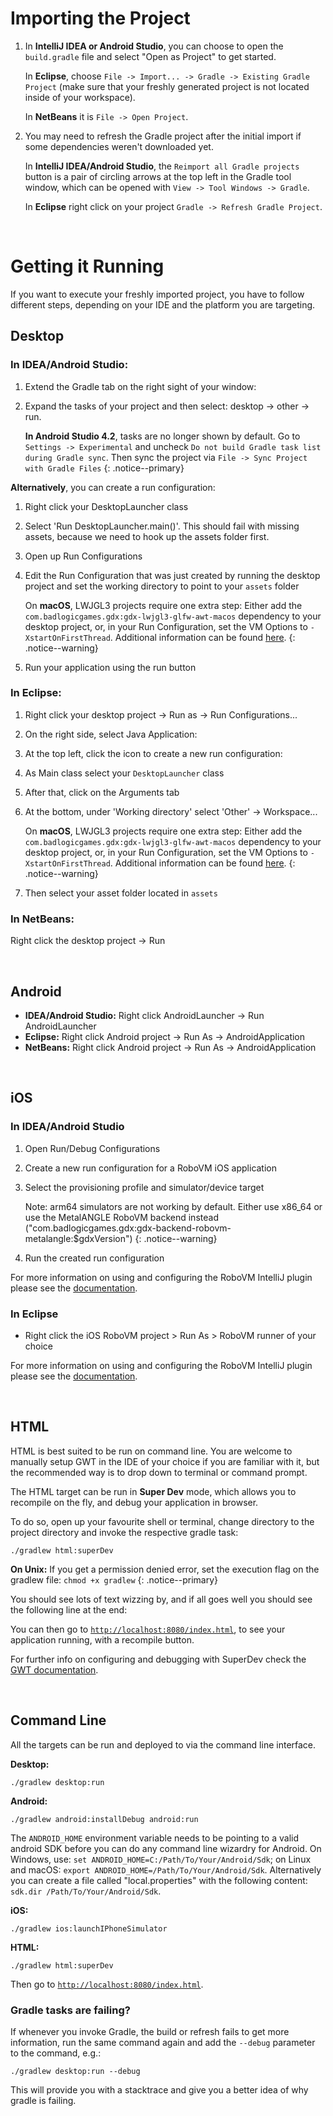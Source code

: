# Importing the Project
1. In **IntelliJ IDEA or Android Studio**, you can choose to open the `build.gradle` file and select "Open as Project" to get started.

   In **Eclipse**, choose `File -> Import... -> Gradle -> Existing Gradle Project` (make sure that your freshly generated project is not located inside of your workspace).

   In **NetBeans** it is `File -> Open Project`.

2. You may need to refresh the Gradle project after the initial import if some dependencies weren't downloaded yet.

   In **IntelliJ IDEA/Android Studio**, the `Reimport all Gradle projects` button is a pair of circling arrows at the top left in the Gradle tool window, which can be opened with `View -> Tool Windows -> Gradle`.

   In **Eclipse** right click on your project `Gradle -> Refresh Gradle Project`.

<br/>

# Getting it Running
If you want to execute your freshly imported project, you have to follow different steps, depending on your IDE and the platform you are targeting.
## Desktop
### In IDEA/Android Studio:
1. Extend the Gradle tab on the right sight of your window: <br/>
2. Expand the tasks of your project and then select: desktop -> other -> run.

   **In Android Studio 4.2**, tasks are no longer shown by default. Go to `Settings -> Experimental` and uncheck `Do not build Gradle task list during Gradle sync`. Then sync the project via `File -> Sync Project with Gradle Files`
   {: .notice--primary}

<b>Alternatively</b>, you can create a run configuration:
1. Right click your DesktopLauncher class
2. Select 'Run DesktopLauncher.main()'. This should fail with missing assets, because we need to hook up the assets folder first.
3. Open up Run Configurations
4. Edit the Run Configuration that was just created by running the desktop project and set the working directory to point to your `assets` folder <br/>

   On **macOS**, LWJGL3 projects require one extra step: Either add the `com.badlogicgames.gdx:gdx-lwjgl3-glfw-awt-macos` dependency to your desktop project, or, in your Run Configuration, set the VM Options to `-XstartOnFirstThread`. Additional information can be found [here](/news/2021/07/devlog-7-lwjgl3#do-i-need-to-do-anything-else).
   {: .notice--warning}
5. Run your application using the run button

### In Eclipse:
1. Right click your desktop project -> Run as -> Run Configurations...
2. On the right side, select Java Application: <br/>
3. At the top left, click the icon to create a new run configuration:
4. As Main class select your `DesktopLauncher` class
5. After that, click on the Arguments tab
6. At the bottom, under 'Working directory' select 'Other' -> Workspace...

   On **macOS**, LWJGL3 projects require one extra step: Either add the `com.badlogicgames.gdx:gdx-lwjgl3-glfw-awt-macos` dependency to your desktop project, or, in your Run Configuration, set the VM Options to `-XstartOnFirstThread`. Additional information can be found [here](/news/2021/07/devlog-7-lwjgl3#do-i-need-to-do-anything-else).
   {: .notice--warning}
7. Then select your asset folder located in `assets`

### In NetBeans:
Right click the desktop project -> Run

<br/>

## Android
- **IDEA/Android Studio:** Right click AndroidLauncher -> Run AndroidLauncher
- **Eclipse:** Right click Android project -> Run As -> AndroidApplication
- **NetBeans:** Right click Android project -> Run As -> AndroidApplication

<br/>

## iOS
### In IDEA/Android Studio
1. Open Run/Debug Configurations
2. Create a new run configuration for a RoboVM iOS application

3. Select the provisioning profile and simulator/device target

   Note: arm64 simulators are not working by default. Either use x86_64 or use the MetalANGLE RoboVM backend instead ("com.badlogicgames.gdx:gdx-backend-robovm-metalangle:$gdxVersion")
   {: .notice--warning}
4. Run the created run configuration

For more information on using and configuring the RoboVM IntelliJ plugin please see the [documentation](https://mobivm.github.io).

### In Eclipse
- Right click the iOS RoboVM project > Run As > RoboVM runner of your choice

For more information on using and configuring the RoboVM IntelliJ plugin please see the [documentation](https://mobivm.github.io).

<br/>

## HTML
HTML is best suited to be run on command line. You are welcome to manually setup GWT in the IDE of your choice if you are familiar with it, but the recommended way is to drop down to terminal or command prompt.

The HTML target can be run in **Super Dev** mode, which allows you to recompile on the fly, and debug your application in browser.

To do so, open up your favourite shell or terminal, change directory to the project directory and invoke the respective gradle task:

```
./gradlew html:superDev
```

**On Unix:** If you get a permission denied error, set the execution flag on the gradlew file: `chmod +x gradlew`
{: .notice--primary}

You should see lots of text wizzing by, and if all goes well you should see the following line at the end:

You can then go to [`http://localhost:8080/index.html`](http://localhost:8080/index.html), to see your application running, with a recompile button.

For further info on configuring and debugging with SuperDev check the [GWT documentation](http://www.gwtproject.org/articles/superdevmode.html).

<br/>

## Command Line
All the targets can be run and deployed to via the command line interface.

**Desktop:**
```
./gradlew desktop:run
```

**Android:**
```
./gradlew android:installDebug android:run
```

The `ANDROID_HOME` environment variable needs to be pointing to a valid android SDK before you can do any command line wizardry for Android. On Windows, use: `set ANDROID_HOME=​C:/Path/To/Your/Android/Sdk`; on Linux and macOS: `export ANDROID_HOME=​/Path/To/Your/Android/Sdk`. Alternatively you can create a file called "local.properties" with the following content: `sdk.dir /Path/To/Your/Android/Sdk`.

**iOS:**
```
./gradlew ios:launchIPhoneSimulator
```

**HTML:**
```
./gradlew html:superDev
```

Then go to [`http://localhost:8080/index.html`](http://localhost:8080/index.html).

### Gradle tasks are failing?
If whenever you invoke Gradle, the build or refresh fails to get more information, run the same command again and add the `--debug` parameter to the command, e.g.:

```
./gradlew desktop:run --debug
```

This will provide you with a stacktrace and give you a better idea of why gradle is failing.


<br/>
